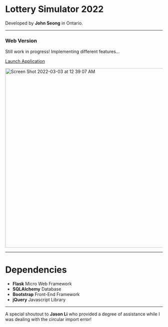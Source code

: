 # Lottery Simulator 2022

Developed by **John Seong** in Ontario.

---

### Web Version
Still work in progress! Implementing different features...

[Launch Application](https://lottery-simulator-2022.herokuapp.com)

<img width="574" alt="Screen Shot 2022-03-03 at 12 39 07 AM" src="https://user-images.githubusercontent.com/35755386/156503277-3e560c27-067d-4744-aee5-8f34491125a5.png">

---

# Dependencies

- **Flask** Micro Web Framework
- **SQLAlchemy** Database
- **Bootstrap** Front-End Framework
- **jQuery** Javascript Library

---

A special shoutout to **Jason Li** who provided a degree of assistance while I was dealing with the circular import error!
